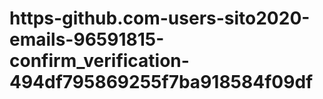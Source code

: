 # https-github.com-users-sito2020-emails-96591815-confirm_verification-494df795869255f7ba918584f09df